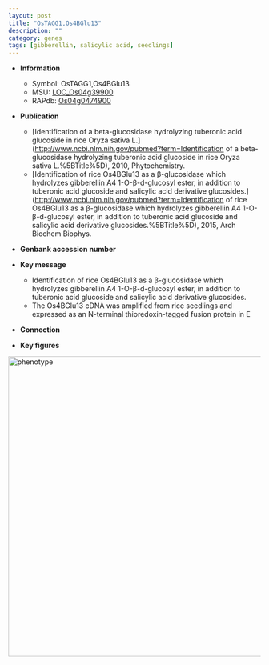 ```yaml
---
layout: post
title: "OsTAGG1,Os4BGlu13"
description: ""
category: genes
tags: [gibberellin, salicylic acid, seedlings]
---
```


* **Information**  
    + Symbol: OsTAGG1,Os4BGlu13  
    + MSU: [LOC_Os04g39900](http://rice.plantbiology.msu.edu/cgi-bin/ORF_infopage.cgi?orf=LOC_Os04g39900)  
    + RAPdb: [Os04g0474900](http://rapdb.dna.affrc.go.jp/viewer/gbrowse_details/irgsp1?name=Os04g0474900)  

* **Publication**  
    + [Identification of a beta-glucosidase hydrolyzing tuberonic acid glucoside in rice Oryza sativa L.](http://www.ncbi.nlm.nih.gov/pubmed?term=Identification of a beta-glucosidase hydrolyzing tuberonic acid glucoside in rice Oryza sativa L.%5BTitle%5D), 2010, Phytochemistry.
    + [Identification of rice Os4BGlu13 as a β-glucosidase which hydrolyzes gibberellin A4 1-O-β-d-glucosyl ester, in addition to tuberonic acid glucoside and salicylic acid derivative glucosides.](http://www.ncbi.nlm.nih.gov/pubmed?term=Identification of rice Os4BGlu13 as a β-glucosidase which hydrolyzes gibberellin A4 1-O-β-d-glucosyl ester, in addition to tuberonic acid glucoside and salicylic acid derivative glucosides.%5BTitle%5D), 2015, Arch Biochem Biophys.

* **Genbank accession number**  

* **Key message**  
    + Identification of rice Os4BGlu13 as a β-glucosidase which hydrolyzes gibberellin A4 1-O-β-d-glucosyl ester, in addition to tuberonic acid glucoside and salicylic acid derivative glucosides.
    + The Os4BGlu13 cDNA was amplified from rice seedlings and expressed as an N-terminal thioredoxin-tagged fusion protein in E

* **Connection**  

* **Key figures**  
<img src="https://funricegenes.github.io/images/OsTAGG1.pheno.png" alt="phenotype"  style="width: 600px;"/>



